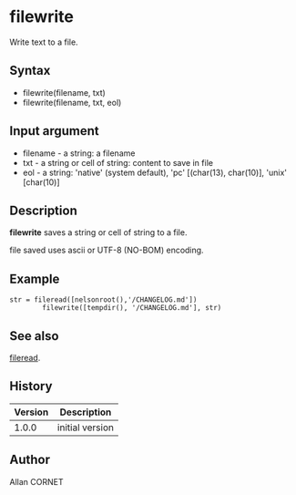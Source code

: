 

# filewrite

Write text to a file.

## Syntax

- filewrite(filename, txt)
- filewrite(filename, txt, eol)

## Input argument

 - filename - a string: a filename
 - txt - a string or cell of string: content to save in file
 - eol - a string: 'native' (system default), 'pc' [(char(13), char(10)], 'unix' [char(10)]

## Description


  <p><b>filewrite</b> saves a string or cell of string to a file.</p>
  <p>file saved uses ascii or UTF-8 (NO-BOM) encoding.</p>


## Example

```Nelson
str = fileread([nelsonroot(),'/CHANGELOG.md'])
    	filewrite([tempdir(), '/CHANGELOG.md'], str)
```

## See also

[fileread](fileread.md).
## History

|Version|Description|
|------|------|
|1.0.0|initial version|


## Author

Allan CORNET



